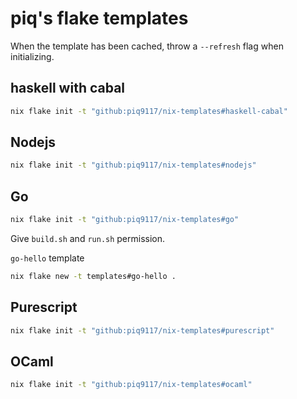 # piq's flake templates
When the template has been cached, throw a `--refresh` flag when initializing.

## haskell with cabal

``` sh
nix flake init -t "github:piq9117/nix-templates#haskell-cabal"
```


## Nodejs

``` sh
nix flake init -t "github:piq9117/nix-templates#nodejs"
```

## Go

``` sh
nix flake init -t "github:piq9117/nix-templates#go"
```
Give `build.sh` and `run.sh` permission.

`go-hello` template

``` sh
nix flake new -t templates#go-hello .
```

## Purescript

``` sh
nix flake init -t "github:piq9117/nix-templates#purescript"
```

## OCaml

``` sh
nix flake init -t "github:piq9117/nix-templates#ocaml"
```
